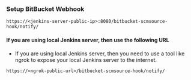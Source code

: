 ### Setup BitBucket Webhook 

```
https://<jenkins-server-public-ip>:8080/bitbucket-scmsource-hook/notify/
```

#### If you are using local Jenkins server, then use the following URL

* If you are using local Jenkins server, then you need to use a tool like ngrok to expose your local Jenkins server to the internet. 

```
https://<ngrok-public-url>/bitbucket-scmsource-hook/notify/
```